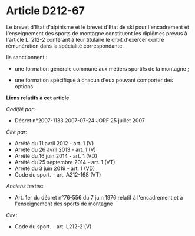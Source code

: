 # Article D212-67

Le brevet d'Etat d'alpinisme et le brevet d'Etat de ski pour l'encadrement et l'enseignement des sports de montagne
constituent les diplômes prévus à l'article L. 212-2 conférant à leur titulaire le droit d'exercer contre rémunération dans
la spécialité correspondante. 

Ils sanctionnent :

- une formation générale commune aux métiers sportifs de la montagne ;

- une formation spécifique à chacun d'eux pouvant comporter des options.

**Liens relatifs à cet article**

_Codifié par_:

  - Décret n°2007-1133 2007-07-24 JORF 25 juillet 2007

_Cité par_:

  - Arrêté du 11 avril 2012 - art. 1 (V)
  - Arrêté du 26 avril 2013 - art. 1 (V)
  - Arrêté du 16 juin 2014 - art. 1 (VD)
  - Arrêté du 25 septembre 2014 - art. 1 (VT)
  - Arrêté du 3 juin 2019 - art. 1 (VD)
  - Code du sport. - art. A212-168 (VT)

_Anciens textes_:

  - Art. 1er du décret n°76-556 du 7 juin 1976 relatif à l'encadrement et à l'enseignement des sports de montagne

_Cite_:

  - Code du sport. - art. L212-2 (V)

